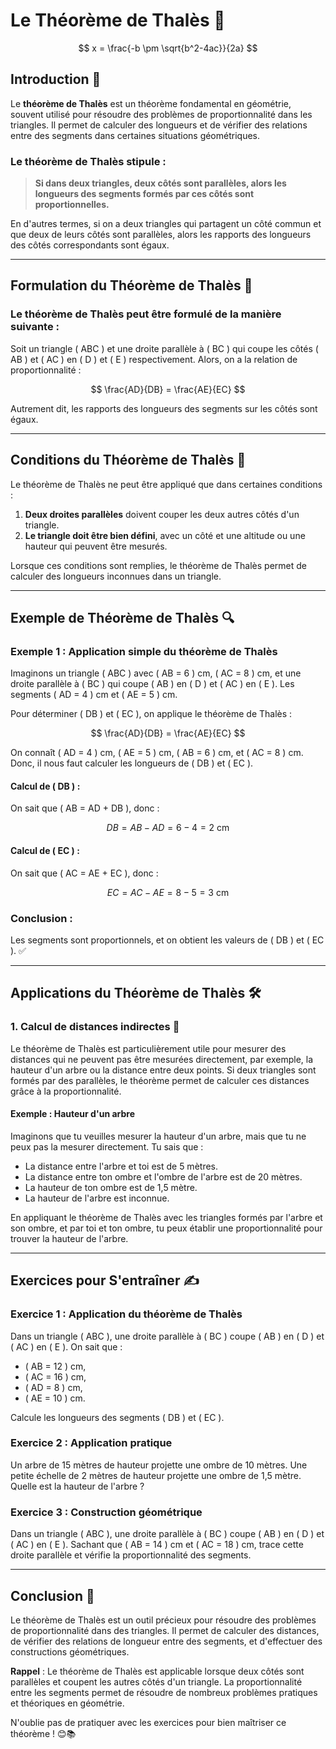 # Le Théorème de Thalès 🔺

$$ x = \frac{-b \pm \sqrt{b^2-4ac}}{2a} $$

## Introduction 🤔

Le **théorème de Thalès** est un théorème fondamental en géométrie, souvent utilisé pour résoudre des problèmes de proportionnalité dans les triangles. Il permet de calculer des longueurs et de vérifier des relations entre des segments dans certaines situations géométriques.

### Le théorème de Thalès stipule :

> **Si dans deux triangles, deux côtés sont parallèles, alors les longueurs des segments formés par ces côtés sont proportionnelles.**

En d'autres termes, si on a deux triangles qui partagent un côté commun et que deux de leurs côtés sont parallèles, alors les rapports des longueurs des côtés correspondants sont égaux.

---

## Formulation du Théorème de Thalès 📏

### Le théorème de Thalès peut être formulé de la manière suivante :

Soit un triangle \( ABC \) et une droite parallèle à \( BC \) qui coupe les côtés \( AB \) et \( AC \) en \( D \) et \( E \) respectivement. Alors, on a la relation de proportionnalité :

$$
\frac{AD}{DB} = \frac{AE}{EC}
$$

Autrement dit, les rapports des longueurs des segments sur les côtés sont égaux.

---

## Conditions du Théorème de Thalès 🔑

Le théorème de Thalès ne peut être appliqué que dans certaines conditions :
1. **Deux droites parallèles** doivent couper les deux autres côtés d'un triangle.
2. **Le triangle doit être bien défini**, avec un côté et une altitude ou une hauteur qui peuvent être mesurés.
   
Lorsque ces conditions sont remplies, le théorème de Thalès permet de calculer des longueurs inconnues dans un triangle.

---

## Exemple de Théorème de Thalès 🔍

### Exemple 1 : Application simple du théorème de Thalès

Imaginons un triangle \( ABC \) avec \( AB = 6 \) cm, \( AC = 8 \) cm, et une droite parallèle à \( BC \) qui coupe \( AB \) en \( D \) et \( AC \) en \( E \). Les segments \( AD = 4 \) cm et \( AE = 5 \) cm.

Pour déterminer \( DB \) et \( EC \), on applique le théorème de Thalès :

$$
\frac{AD}{DB} = \frac{AE}{EC}
$$

On connaît \( AD = 4 \) cm, \( AE = 5 \) cm, \( AB = 6 \) cm, et \( AC = 8 \) cm. Donc, il nous faut calculer les longueurs de \( DB \) et \( EC \).

#### Calcul de \( DB \) :
On sait que \( AB = AD + DB \), donc :

$$
DB = AB - AD = 6 - 4 = 2 \text{ cm}
$$

#### Calcul de \( EC \) :
On sait que \( AC = AE + EC \), donc :

$$
EC = AC - AE = 8 - 5 = 3 \text{ cm}
$$

### Conclusion :
Les segments sont proportionnels, et on obtient les valeurs de \( DB \) et \( EC \). ✅

---

## Applications du Théorème de Thalès 🛠️

### 1. **Calcul de distances indirectes** 🚗

Le théorème de Thalès est particulièrement utile pour mesurer des distances qui ne peuvent pas être mesurées directement, par exemple, la hauteur d'un arbre ou la distance entre deux points. Si deux triangles sont formés par des parallèles, le théorème permet de calculer ces distances grâce à la proportionnalité.

#### Exemple : Hauteur d'un arbre

Imaginons que tu veuilles mesurer la hauteur d'un arbre, mais que tu ne peux pas la mesurer directement. Tu sais que :
- La distance entre l'arbre et toi est de 5 mètres.
- La distance entre ton ombre et l'ombre de l'arbre est de 20 mètres.
- La hauteur de ton ombre est de 1,5 mètre.
- La hauteur de l'arbre est inconnue.

En appliquant le théorème de Thalès avec les triangles formés par l'arbre et son ombre, et par toi et ton ombre, tu peux établir une proportionnalité pour trouver la hauteur de l'arbre.

---

## Exercices pour S'entraîner ✍️

### Exercice 1 : Application du théorème de Thalès

Dans un triangle \( ABC \), une droite parallèle à \( BC \) coupe \( AB \) en \( D \) et \( AC \) en \( E \). On sait que :
- \( AB = 12 \) cm,
- \( AC = 16 \) cm,
- \( AD = 8 \) cm,
- \( AE = 10 \) cm.

Calcule les longueurs des segments \( DB \) et \( EC \).

### Exercice 2 : Application pratique

Un arbre de 15 mètres de hauteur projette une ombre de 10 mètres. Une petite échelle de 2 mètres de hauteur projette une ombre de 1,5 mètre. Quelle est la hauteur de l'arbre ?

### Exercice 3 : Construction géométrique

Dans un triangle \( ABC \), une droite parallèle à \( BC \) coupe \( AB \) en \( D \) et \( AC \) en \( E \). Sachant que \( AB = 14 \) cm et \( AC = 18 \) cm, trace cette droite parallèle et vérifie la proportionnalité des segments.

---

## Conclusion 🎉

Le théorème de Thalès est un outil précieux pour résoudre des problèmes de proportionnalité dans des triangles. Il permet de calculer des distances, de vérifier des relations de longueur entre des segments, et d'effectuer des constructions géométriques. 

**Rappel** : Le théorème de Thalès est applicable lorsque deux côtés sont parallèles et coupent les autres côtés d'un triangle. La proportionnalité entre les segments permet de résoudre de nombreux problèmes pratiques et théoriques en géométrie.

N'oublie pas de pratiquer avec les exercices pour bien maîtriser ce théorème ! 😊📚
